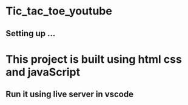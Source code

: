 # Tic_tac_toe_youtube

## Setting up ... 
# This project is built using html css and javaScript

## Run it using live server in vscode
